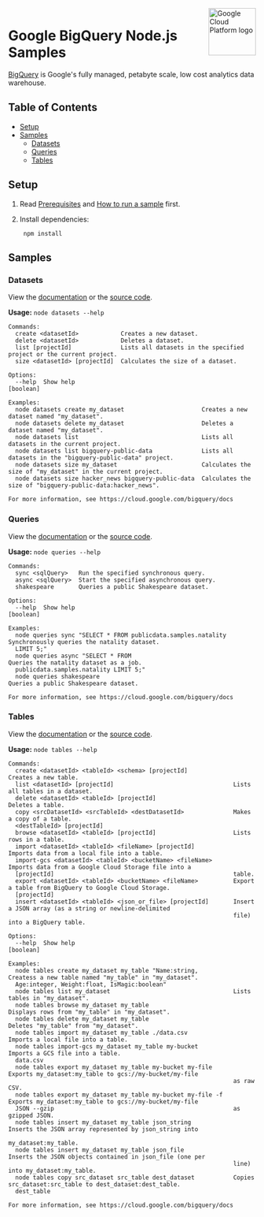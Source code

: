 <img src="https://avatars2.githubusercontent.com/u/2810941?v=3&s=96" alt="Google Cloud Platform logo" title="Google Cloud Platform" align="right" height="96" width="96"/>

# Google BigQuery Node.js Samples

[BigQuery][bigquery_docs] is Google's fully managed, petabyte scale, low cost
analytics data warehouse.

[bigquery_docs]: https://cloud.google.com/bigquery/docs/

## Table of Contents

* [Setup](#setup)
* [Samples](#samples)
  * [Datasets](#datasets)
  * [Queries](#queries)
  * [Tables](#tables)

## Setup

1. Read [Prerequisites][prereq] and [How to run a sample][run] first.
1. Install dependencies:

        npm install

[prereq]: ../README.md#prerequisities
[run]: ../README.md#how-to-run-a-sample

## Samples

### Datasets

View the [documentation][datasets_docs] or the [source code][datasets_code].

__Usage:__ `node datasets --help`

```
Commands:
  create <datasetId>            Creates a new dataset.
  delete <datasetId>            Deletes a dataset.
  list [projectId]              Lists all datasets in the specified project or the current project.
  size <datasetId> [projectId]  Calculates the size of a dataset.

Options:
  --help  Show help                                                                                            [boolean]

Examples:
  node datasets create my_dataset                      Creates a new dataset named "my_dataset".
  node datasets delete my_dataset                      Deletes a dataset named "my_dataset".
  node datasets list                                   Lists all datasets in the current project.
  node datasets list bigquery-public-data              Lists all datasets in the "bigquery-public-data" project.
  node datasets size my_dataset                        Calculates the size of "my_dataset" in the current project.
  node datasets size hacker_news bigquery-public-data  Calculates the size of "bigquery-public-data:hacker_news".

For more information, see https://cloud.google.com/bigquery/docs
```

[datasets_docs]: https://cloud.google.com/bigquery/docs
[datasets_code]: datasets.js

### Queries

View the [documentation][queries_docs] or the [source code][queries_code].

__Usage:__ `node queries --help`

```
Commands:
  sync <sqlQuery>   Run the specified synchronous query.
  async <sqlQuery>  Start the specified asynchronous query.
  shakespeare       Queries a public Shakespeare dataset.

Options:
  --help  Show help                                                                                            [boolean]

Examples:
  node queries sync "SELECT * FROM publicdata.samples.natality  Synchronously queries the natality dataset.
  LIMIT 5;"
  node queries async "SELECT * FROM                             Queries the natality dataset as a job.
  publicdata.samples.natality LIMIT 5;"
  node queries shakespeare                                      Queries a public Shakespeare dataset.

For more information, see https://cloud.google.com/bigquery/docs
```

[queries_docs]: https://cloud.google.com/bigquery/docs
[queries_code]: queries.js

### Tables

View the [documentation][tables_docs] or the [source code][tables_code].

__Usage:__ `node tables --help`

```
Commands:
  create <datasetId> <tableId> <schema> [projectId]             Creates a new table.
  list <datasetId> [projectId]                                  Lists all tables in a dataset.
  delete <datasetId> <tableId> [projectId]                      Deletes a table.
  copy <srcDatasetId> <srcTableId> <destDatasetId>              Makes a copy of a table.
  <destTableId> [projectId]
  browse <datasetId> <tableId> [projectId]                      Lists rows in a table.
  import <datasetId> <tableId> <fileName> [projectId]           Imports data from a local file into a table.
  import-gcs <datasetId> <tableId> <bucketName> <fileName>      Imports data from a Google Cloud Storage file into a
  [projectId]                                                   table.
  export <datasetId> <tableId> <bucketName> <fileName>          Export a table from BigQuery to Google Cloud Storage.
  [projectId]
  insert <datasetId> <tableId> <json_or_file> [projectId]       Insert a JSON array (as a string or newline-delimited
                                                                file) into a BigQuery table.

Options:
  --help  Show help                                                                                            [boolean]

Examples:
  node tables create my_dataset my_table "Name:string,          Createss a new table named "my_table" in "my_dataset".
  Age:integer, Weight:float, IsMagic:boolean"
  node tables list my_dataset                                   Lists tables in "my_dataset".
  node tables browse my_dataset my_table                        Displays rows from "my_table" in "my_dataset".
  node tables delete my_dataset my_table                        Deletes "my_table" from "my_dataset".
  node tables import my_dataset my_table ./data.csv             Imports a local file into a table.
  node tables import-gcs my_dataset my_table my-bucket          Imports a GCS file into a table.
  data.csv
  node tables export my_dataset my_table my-bucket my-file      Exports my_dataset:my_table to gcs://my-bucket/my-file
                                                                as raw CSV.
  node tables export my_dataset my_table my-bucket my-file -f   Exports my_dataset:my_table to gcs://my-bucket/my-file
  JSON --gzip                                                   as gzipped JSON.
  node tables insert my_dataset my_table json_string            Inserts the JSON array represented by json_string into
                                                                my_dataset:my_table.
  node tables insert my_dataset my_table json_file              Inserts the JSON objects contained in json_file (one per
                                                                line) into my_dataset:my_table.
  node tables copy src_dataset src_table dest_dataset           Copies src_dataset:src_table to dest_dataset:dest_table.
  dest_table

For more information, see https://cloud.google.com/bigquery/docs
```

[tables_docs]: https://cloud.google.com/bigquery/docs
[tables_code]: tables.js
